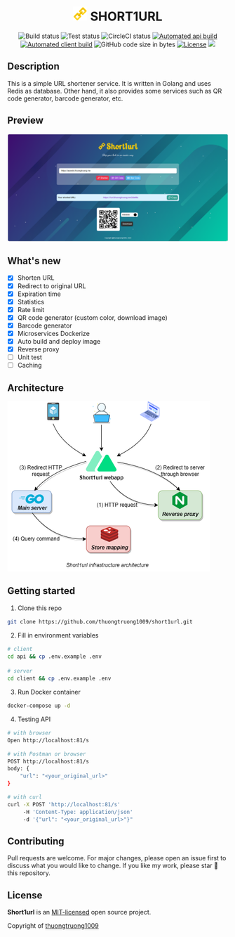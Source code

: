 <div align="center">
    <h1><img src="public/logo.png" alt="logo"> SHORT1URL</h1>
    <img alt="Build status" src="https://img.shields.io/github/actions/workflow/status/thuongtruong1009/short1url/build.yml?logo=GitHub&label=build">
    <img alt="Test status" src="https://img.shields.io/github/actions/workflow/status/thuongtruong1009/short1url/test.yml?logo=GitHub&label=test">
    <img alt="CircleCI status" src="https://circleci.com/gh/circleci/circleci-docs.svg?style=svg">
    <a href="https://github.com/thuongtruong1009/short1url/pkgs/container/short1url-api"><img alt="Automated api build" src="https://img.shields.io/docker/automated/thuongtruong1009/short1url-api?logo=Docker&label=server"></a>
    <a href="https://github.com/thuongtruong1009/short1url/pkgs/container/short1url-client"><img alt="Automated client build" src="https://img.shields.io/docker/automated/thuongtruong1009/short1url-client?logo=Docker&label=client"></a>
    <img alt="GitHub code size in bytes" src="https://img.shields.io/github/languages/code-size/thuongtruong1009/short1url">
    <a href="https://github.com/thuongtruong1009/short1url/blob/main/LICENSE"><img alt="License" src="https://img.shields.io/github/license/thuongtruong1009/short1url"></a>
    <a href="https://paypal.me/thuongtruong1009" rel="nofollow"><img src="https://camo.githubusercontent.com/30c9a9ce3120b1eeb5cac34c303f02145c7f6997b4cd6d8faa049e98e1714ae0/68747470733a2f2f696d672e736869656c64732e696f2f62616467652f446f6e6174652d50617950616c2d6666336635392e737667" data-canonical-src="https://img.shields.io/badge/Donate-PayPal-ff3f59.svg" style="max-width: 100%;"></a>
     <!-- <img alt="api image size" src="https://img.shields.io/docker/image-size/thuongtruong1009/short1url-api/latest">
    <img alt="client image size" src="https://img.shields.io/docker/image-size/thuongtruong1009/short1url-client/latest"> -->
</div>

## Description

This is a simple URL shortener service. It is written in Golang and uses Redis as database. Other hand, it also provides some services such as QR code generator, barcode generator, etc.

## Preview

![Preview image](public/preview.png)

## What's new

- [x] Shorten URL
- [x] Redirect to original URL
- [x] Expiration time
- [x] Statistics
- [x] Rate limit
- [x] QR code generator (custom color, download image)
- [x] Barcode generator
- [x] Microservices Dockerize
- [x] Auto build and deploy image
- [x] Reverse proxy
- [ ] Unit test
- [ ] Caching

## Architecture

![](public/architecture.png)

## Getting started

1. Clone this repo

```bash
git clone https://github.com/thuongtruong1009/short1url.git
```

2. Fill in environment variables

```bash
# client
cd api && cp .env.example .env

# server
cd client && cp .env.example .env
```

3. Run Docker container

```bash
docker-compose up -d
```

4. Testing API

```bash
# with browser
Open http://localhost:81/s
```

```bash
# with Postman or browser
POST http://localhost:81/s
body: {
    "url": "<your_original_url>"
}
```

```bash
# with curl
curl -X POST 'http://localhost:81/s'
     -H 'Content-Type: application/json'
     -d '{"url": "<your_original_url>"}"
```

## Contributing

Pull requests are welcome. For major changes, please open an issue first to discuss what you would like to change. If you like my work, please star 🌟 this repository.

## License

**Short1url** is an [MIT-licensed](LICENSE) open source project.

Copyright of <a href="https://github.com/thuongtruong1009">thuongtruong1009</a>

<!-- ## References

[Ref1](https://liamhieuvu.com/url-shortener-with-golang-and-mysql)
[Go on K8s](https://www.callicoder.com/deploy-multi-container-go-redis-app-kubernetes/)
[Nginx cache](https://vietnix.vn/cau-hinh-cache-nginx/)
[Nginx refs](https://github.dev/veryacademy/yt-nginx-mastery-series)
-->

